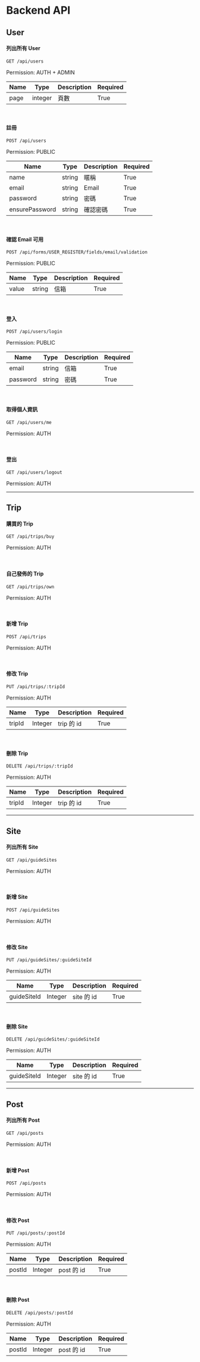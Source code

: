# Backend API

## User

#### 列出所有 User

```
GET /api/users
```

Permission: AUTH + ADMIN

| Name | Type | Description | Required |
|------|------|------|------|
| page | integer | 頁數 | True |

<br>

#### 註冊

```
POST /api/users
```

Permission: PUBLIC

| Name | Type | Description | Required |
|------|------|------|------|
| name | string | 暱稱 | True |
| email | string | Email | True |
| password | string | 密碼 | True |
| ensurePassword | string | 確認密碼 | True |

<br>

#### 確認 Email 可用

```
POST /api/forms/USER_REGISTER/fields/email/validation
```

Permission: PUBLIC

| Name | Type | Description | Required |
|------|------|------|------|
| value | string | 信箱 | True |

<br>

#### 登入

```
POST /api/users/login
```

Permission: PUBLIC

| Name | Type | Description | Required |
|------|------|------|------|
| email | string | 信箱 | True |
| password | string | 密碼 | True |

<br>

#### 取得個人資訊

```
GET /api/users/me
```

Permission: AUTH

<br>

#### 登出

```
GET /api/users/logout
```

Permission: AUTH

---

## Trip

#### 購買的 Trip

```
GET /api/trips/buy
```

Permission: AUTH

<br>

#### 自己發佈的 Trip

```
GET /api/trips/own
```

Permission: AUTH

<br>

#### 新增 Trip

```
POST /api/trips
```

Permission: AUTH

<br>

#### 修改 Trip

```
PUT /api/trips/:tripId
```

Permission: AUTH

| Name | Type | Description | Required |
|------|------|------|------|
| tripId | Integer | trip 的 id | True |

<br>

#### 刪除 Trip

```
DELETE /api/trips/:tripId
```

Permission: AUTH

| Name | Type | Description | Required |
|------|------|------|------|
| tripId | Integer | trip 的 id | True |

---

## Site

#### 列出所有 Site

```
GET /api/guideSites
```

Permission: AUTH

<br>

#### 新增 Site

```
POST /api/guideSites
```

Permission: AUTH

<br>

#### 修改 Site

```
PUT /api/guideSites/:guideSiteId
```

Permission: AUTH

| Name | Type | Description | Required |
|------|------|------|------|
| guideSiteId | Integer | site 的 id | True |

<br>

#### 刪除 Site

```
DELETE /api/guideSites/:guideSiteId
```

Permission: AUTH

| Name | Type | Description | Required |
|------|------|------|------|
| guideSiteId | Integer | site 的 id | True |

---

## Post

#### 列出所有 Post

```
GET /api/posts
```

Permission: AUTH

<br>

#### 新增 Post

```
POST /api/posts
```

Permission: AUTH

<br>

#### 修改 Post

```
PUT /api/posts/:postId
```

Permission: AUTH

| Name | Type | Description | Required |
|------|------|------|------|
| postId | Integer | post 的 id | True |

<br>

#### 刪除 Post

```
DELETE /api/posts/:postId
```

Permission: AUTH

| Name | Type | Description | Required |
|------|------|------|------|
| postId | Integer | post 的 id | True |

